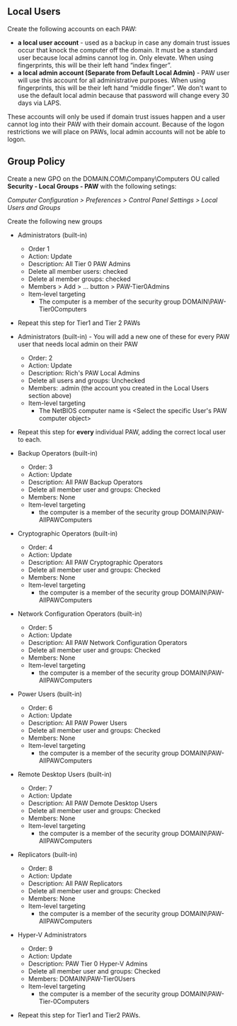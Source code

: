 ## Local Users
Create the following accounts on each PAW:
* **a local user account** - used as a backup in case any domain trust issues occur that knock the computer off the domain.  It must be a standard user because local admins cannot log in.  Only elevate.  When using fingerprints, this will be their left hand “index finger”.
* **a local admin account (Separate from Default Local Admin)** - PAW user will use this account for all administrative purposes.  When using fingerprints, this will be their left hand “middle finger”.  We don't want to use the default local admin because that password will change every 30 days via LAPS.

These accounts will only be used if domain trust issues happen and a user cannot log into their PAW with their domain account.  Because of the logon restrictions we will place on PAWs, local admin accounts will not be able to logon.

## Group Policy

Create a new GPO on the DOMAIN.COM\Company\Computers OU called **Security - Local Groups - PAW** with the following setings:

*Computer Configuration > Preferences > Control Panel Settings > Local Users and Groups*

Create the following new groups

* Administrators (built-in)
  * Order 1
  * Action: Update
  * Description: All Tier 0 PAW Admins
  * Delete all member users: checked
  * Delete al member groups: checked
  * Members > Add > ... button > PAW-Tier0Admins
  * Item-level targeting
    * The computer is a member of the security group DOMAIN\PAW-Tier0Computers

* Repeat this step for Tier1 and Tier 2 PAWs

* Administrators (built-in)  - You will add a new one of these for every PAW user that needs local admin on their PAW
  * Order: 2
  * Action: Update
  * Description: Rich's PAW Local Admins
  * Delete all users and groups: Unchecked
  * Members: <username>.admin (the account you created in the Local Users section above)
  * Item-level targeting
    * The NetBIOS computer name is <Select the specific User's PAW computer object>

* Repeat this step for **every** individual PAW, adding the correct local user to each.

* Backup Operators (built-in)
  * Order: 3
  * Action: Update
  * Description: All PAW Backup Operators
  * Delete all member user and groups: Checked
  * Members: None
  * Item-level targeting
    * the computer is a member of the security group DOMAIN\PAW-AllPAWComputers

* Cryptographic Operators (built-in)
  * Order: 4
  * Action: Update
  * Description: All PAW Cryptographic Operators
  * Delete all member user and groups: Checked
  * Members: None
  * Item-level targeting
    * the computer is a member of the security group DOMAIN\PAW-AllPAWComputers

* Network Configuration Operators (built-in)
  * Order: 5
  * Action: Update
  * Description: All PAW Network Configuration Operators
  * Delete all member user and groups: Checked
  * Members: None
  * Item-level targeting
    * the computer is a member of the security group DOMAIN\PAW-AllPAWComputers

* Power Users (built-in)
  * Order: 6
  * Action: Update
  * Description: All PAW Power Users
  * Delete all member user and groups: Checked
  * Members: None
  * Item-level targeting
    * the computer is a member of the security group DOMAIN\PAW-AllPAWComputers

* Remote Desktop Users (built-in)
  * Order: 7
  * Action: Update
  * Description: All PAW Demote Desktop Users
  * Delete all member user and groups: Checked
  * Members: None
  * Item-level targeting
    * the computer is a member of the security group DOMAIN\PAW-AllPAWComputers

* Replicators (built-in)
  * Order: 8
  * Action: Update
  * Description: All PAW Replicators
  * Delete all member user and groups: Checked
  * Members: None
  * Item-level targeting
    * the computer is a member of the security group DOMAIN\PAW-AllPAWComputers

* Hyper-V Administrators
  * Order: 9
  * Action: Update
  * Description: PAW Tier 0 Hyper-V Admins
  * Delete all member user and groups: Checked
  * Members: DOMAIN\PAW-Tier0Users
  * Item-level targeting
      * the computer is a member of the security group DOMAIN\PAW-Tier-0Computers

* Repeat this step for Tier1 and Tier2 PAWs.
